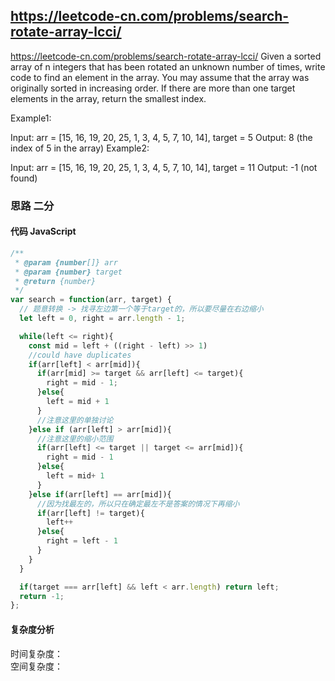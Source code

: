 ## https://leetcode-cn.com/problems/search-rotate-array-lcci/

https://leetcode-cn.com/problems/search-rotate-array-lcci/
Given a sorted array of n integers that has been rotated an unknown number of times, write code to find an element in the array. You may assume that the array was originally sorted in increasing order. If there are more than one target elements in the array, return the smallest index.

Example1:

Input: arr = [15, 16, 19, 20, 25, 1, 3, 4, 5, 7, 10, 14], target = 5
Output: 8 (the index of 5 in the array)
Example2:

Input: arr = [15, 16, 19, 20, 25, 1, 3, 4, 5, 7, 10, 14], target = 11
Output: -1 (not found)

### 思路 二分

#### 代码 JavaScript

```JavaScript
/**
 * @param {number[]} arr
 * @param {number} target
 * @return {number}
 */
var search = function(arr, target) {
  // 题意转换 -> 找寻左边第一个等于target的，所以要尽量在右边缩小
  let left = 0, right = arr.length - 1;

  while(left <= right){
    const mid = left + ((right - left) >> 1)
    //could have duplicates
    if(arr[left] < arr[mid]){
      if(arr[mid] >= target && arr[left] <= target){
        right = mid - 1;
      }else{
        left = mid + 1
      }
      //注意这里的单独讨论
    }else if (arr[left] > arr[mid]){
      //注意这里的缩小范围
      if(arr[left] <= target || target <= arr[mid]){
        right = mid - 1
      }else{
        left = mid+ 1
      }
    }else if(arr[left] == arr[mid]){
      //因为找最左的，所以只在确定最左不是答案的情况下再缩小
      if(arr[left] != target){
        left++
      }else{
        right = left - 1
      }
    }
  }

  if(target === arr[left] && left < arr.length) return left;
  return -1;
};

```

#### 复杂度分析

时间复杂度： </br>
空间复杂度：
